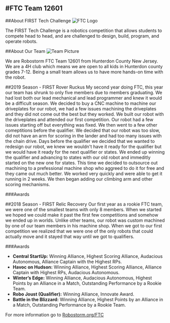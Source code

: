#FTC Team 12601
---
##About FIRST Tech Challenge
![FTC Logo](\img\FTC-Logo.jpg)

The FIRST Tech Challenge is a robotics competition that allows students to compete head to head, and are challenged to design, build, program, and operate robots.

##About Our Team
![Team Picture](\img\Team-Picture_2017-2018.jpg)

We are Robostorm FTC Team 12601 from Hunterdon County New Jersey.  We are a 4H club which means we are open to all kids in Hunterdon county grades 7-12.  Being a small team allows us to have more hands-on time with the robot.

##2019 Season - FIRST Rover Ruckus
My second year doing FTC, this year our team has shrunk to only five members due to members graduating.  We had lost both our lead mechanical and lead programmer and knew it would be a difficult season.  We decided to buy a CNC machine to machine our driveplates for our robot, we had a few issues machining the driveplates and they did not come out the best but they worked.  We built our robot with the driveplates and attended our first competition.  Our robot had a few issues starting off but everything was fixed.  We then went to a few other comeptitions before the qualifier.  We decided that our robot was too slow, did not have an arm for scoring in the lander and had too many issues with the chain drive.  Days before the qualifier we decided that we wanted to redesign our robot, we knew we wouldn't have it ready for the qualifier but we would have it ready for the next qualifier or states.  We ended up winning the qualifier and advancing to states with our old robot and immeditly started on the new one for states.  This time we decided to outsource out machining to a prefessional machine shop who aggreed to do it for free and they came out much better.  We worked very quickly and were able to get it running in 2 weeks.  We then began adding our climbing arm and other scoring mechanisms.

###Awards

##2018 Season - FIRST Relic Recovery
Our first year as a rookie FTC team, we were one of the smallest teams with only 8 members.  When we started we hoped we could make it past the first few competitions and somehow we ended up in worlds.  Unlike other teams, our robot was custom machined by one of our team members in his machine shop.  When we got to our first competition we realized that we were one of the only robots that could actually move and it stayed that way until we got to qualifiers.

###Awards
* **Central StartUp:** Winning Alliance, Highest Scoring Alliance, Audacious Autonomous, Alliance Captain with the Highest RPs.
* **Havoc on Hudson:** Winning Alliance, Highest Scoring Alliance, Alliance Captain with Highest RPs, Audacious Autonomous.
* **Winter’s Edge:** Winning Alliance, Audacious Autonomous, Highest Points by an Alliance in a Match, Outstanding Performance by a Rookie Team.
* **Robo Joust (Qualifier):** Winning Alliance, Innovate Award.
* **Battle in the Blizzard:** Winning Alliance, Highest Points by an Alliance in a Match, Outstanding Performance by a Rookie Team.


For more information go to [Robostorm.org/FTC](https://robostorm.org/ftc/)
